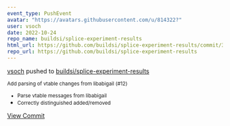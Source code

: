 ```yaml
---
event_type: PushEvent
avatar: "https://avatars.githubusercontent.com/u/814322?"
user: vsoch
date: 2022-10-24
repo_name: buildsi/splice-experiment-results
html_url: https://github.com/buildsi/splice-experiment-results/commit/3aef83b3d254a2361865db39dcef3e5f63cc5220
repo_url: https://github.com/buildsi/splice-experiment-results
---
```


<a href='https://github.com/vsoch' target='_blank'>vsoch</a> pushed to <a href='https://github.com/buildsi/splice-experiment-results' target='_blank'>buildsi/splice-experiment-results</a>

<small>Add parsing of vtable changes from libabigail (#12)

* Parse vtable messages from libabigail
* Correctly distinguished added/removed</small>

<a href='https://github.com/buildsi/splice-experiment-results/commit/3aef83b3d254a2361865db39dcef3e5f63cc5220' target='_blank'>View Commit</a>
